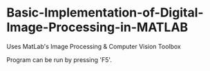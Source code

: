 # Basic-Implementation-of-Digital-Image-Processing-in-MATLAB

Uses MatLab's Image Processing & Computer Vision Toolbox

Program can be run by pressing 'F5'.
